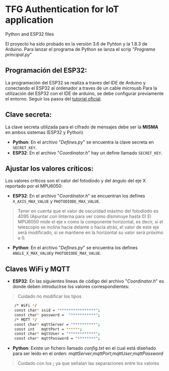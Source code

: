# TFG Authentication for IoT application
Python and ESP32 files

El proyecto ha sido probado en la versión 3.6 de Pyhton y la 1.8.3 de Arduino.
Para lanzar el programa de Python se lanza el scrip "*Programa principal.py*"


## Programación del ESP32:
La programación del ESP32 se realiza a traves del IDE de Arduino y conectando el ESP32 al ordenador a traves de un cable microusb
Para la utilización del ESP32 con el IDE de arduino, se debe configurar previamente el entorno. 
Seguir los pasos del [tutorial oficial][tuto].


## Clave secreta:
La clave secreta utilizada para el cifrado de mensajes debe ser la **MISMA** en ambos sistemas (ESP32 y Python)
	
- **Python**: En el archivo "*Defines.py*" se encuentra la clave secreta en `SECRET_KEY`.
- **ESP32**:  En el archivo "*Coordinator.h*" hay un define llamado `SECRET_KEY`.
	

## Ajustar los valores críticos:
Los valores críticos son el valor del fotodiodo y del ángulo del eje X reportado por el MPU6050:

- **ESP32**: En el archivo "*Coordinator.h*" se encuentran los defines `X_AXIS_MAX_VALUE` y `PHOTODIODE_MAX_VALUE`.
> Tener en cuenta que el valor de oscuridad máximo del fotodiodo es 4095 (Apuntar con linterna para ver como disminuye hasta 0)
> El MPU6050 mide el eje x como la componente horizontal, es decir, si el telescopio se inclina hacia delante o hacia atrás, el
> valor de este eje será modificado, si se mantiene en la horizontal su valor será próximo a 0.

- **Python**: En el archivo "*Defines.py*" se encuentra los defines `ANGLE_X_MAX_VALUE`y `PHOTODIODE_MAX_VALUE`.


## Claves WiFi y MQTT

- **ESP32**: En las siguientes líneas de código del archivo "*Coordinator.h*" es donde deben introducirse los valores correspondientes:

> Cuidado no modificar los tipos

```sh
	/* WiFi */
	const char* ssid = "****************";
	const char* password =  "***********";
	/* MQTT */
	const char* mqttServer = "**********";
	const int   mqttPort = ******; 
	const char* mqttUser = "************";
	const char* mqttPassword = "********";
```

- **Python**: Existe un fichero llamado *config.txt* en el cual está diseñado para ser leido en el orden: *mqttServer*;*mqttPort*;*mqttUser*;*mqttPassword*
> Cuidado con los **;** ya que señalan las separaciones entre los valores



[tuto]: <https://github.com/espressif/arduino-esp32/blob/master/docs/arduino-ide/windows.md>